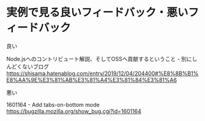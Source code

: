 # 実例で見る良いフィードバック・悪いフィードバック

良い

Node.jsへのコントリビュート解説、そしてOSSへ貢献するということ - 別にしんどくないブログ
https://shisama.hatenablog.com/entry/2019/12/04/204400#%E8%8B%B1%E8%AA%9E%E3%81%AB%E3%81%A4%E3%81%84%E3%81%A6

悪い

1601164 - Add tabs-on-bottom mode
https://bugzilla.mozilla.org/show_bug.cgi?id=1601164
